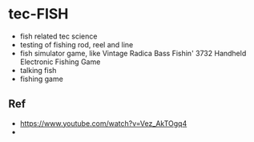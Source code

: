 # tec-FISH
- fish related tec science
- testing of fishing rod, reel and line
- fish simulator game, like Vintage Radica Bass Fishin' 3732 Handheld Electronic Fishing Game
- talking fish
- fishing game


## Ref
- https://www.youtube.com/watch?v=Vez_AkTOgq4
- 
